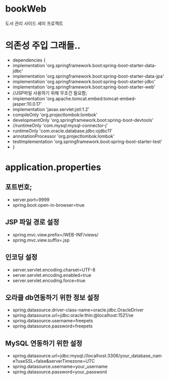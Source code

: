 # bookWeb
 도서 관리 사이드 세미 프로젝트



# 의존성 주입 그래들..
- dependencies {
- implementation 'org.springframework.boot:spring-boot-starter-data-jdbc'
- implementation 'org.springframework.boot:spring-boot-starter-data-jpa'
- implementation 'org.springframework.boot:spring-boot-starter-jdbc'
- implementation 'org.springframework.boot:spring-boot-starter-web'
- //JSP파일 사용하기 위해 무조건 필요함;
- implementation 'org.apache.tomcat.embed:tomcat-embed-jasper:10.0.17'
- implementation 'javax.servlet:jstl:1.2'
- compileOnly 'org.projectlombok:lombok'
- developmentOnly 'org.springframework.boot:spring-boot-devtools'
- //runtimeOnly 'com.mysql:mysql-connector-j'
- runtimeOnly 'com.oracle.database.jdbc:ojdbc11'
- annotationProcessor 'org.projectlombok:lombok'
- testImplementation 'org.springframework.boot:spring-boot-starter-test'
- }



# application.properties
## 포트번호;
- server.port=9999
- spring.boot.open-in-browser=true
## JSP 파일 경로 설정
- spring.mvc.view.prefix=/WEB-INF/views/
- spring.mvc.view.suffix=.jsp
## 인코딩 설정
- server.servlet.encoding.charset=UTF-8
- server.servlet.encoding.enabled=true
- server.servlet.encoding.force=true
## 오라클 db연동하기 위한 정보 설정
- spring.datasource.driver-class-name=oracle.jdbc.OracleDriver
- spring.datasource.url=jdbc:oracle:thin:@localhost:1521/xe
- spring.datasource.username=freepets
- spring.datasource.password=freepets
## MySQL 연동하기 위한 설정 
- spring.datasource.url=jdbc:mysql://localhost:3306/your_database_name?useSSL=false&serverTimezone=UTC
- spring.datasource.username=your_username
- spring.datasource.password=your_password
